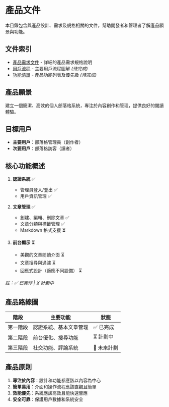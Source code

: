 # 產品文件

本目錄包含與產品設計、需求及規格相關的文件，幫助開發者和管理者了解產品願景與功能。

## 文件索引

- [產品需求文件](prd.md) - 詳細的產品需求規格說明
- [用戶流程](user-flows.md) - 主要用戶流程圖解 *(待完成)*
- [功能清單](feature-list.md) - 產品功能列表及優先級 *(待完成)*

## 產品願景

建立一個簡潔、高效的個人部落格系統，專注於內容創作和管理，提供良好的閱讀體驗。

## 目標用戶

- **主要用戶**：部落格管理員（創作者）
- **次要用戶**：部落格訪客（讀者）

## 核心功能概述

1. **認證系統** ✅
   - 管理員登入/登出 ✅
   - 用戶資訊管理 ✅

2. **文章管理** ✅
   - 創建、編輯、刪除文章 ✅
   - 文章分類與標籤管理 ✅
   - Markdown 格式支援 ⏳

3. **前台顯示** ⏳
   - 美觀的文章閱讀介面 ⏳
   - 文章搜尋與過濾 ⏳
   - 回應式設計（適應不同設備） ⏳

_註：✅ 已實作 | ⏳ 計劃中_

## 產品路線圖

| 階段 | 主要功能 | 狀態 |
|------|---------|------|
| 第一階段 | 認證系統、基本文章管理 | ✅ 已完成 |
| 第二階段 | 前台優化、搜尋功能 | ⏳ 計劃中 |
| 第三階段 | 社交功能、評論系統 | 🔮 未來計劃 |

## 產品原則

1. **專注於內容**：設計和功能都應該以內容為中心
2. **簡單易用**：介面和操作流程應該直觀且簡單
3. **效能優先**：系統應該高效且能快速響應
4. **安全可靠**：保護用戶數據和系統安全 